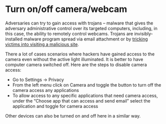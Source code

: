 # Turn on/off camera/webcam 

Adversaries can try to gain access with trojans – malware that gives the adversary administrative 
control over its targeted computers, including, in this case, the ability to remotely control webcams. Trojans are 
invisibly-installed malware program spread via email attachment or by [tricking victims into visiting a malicious site](attack-trees:docs/social-engineering/Phishing).

There a lot of cases scenarios where hackers have gained access to the camera even without the active light illuminated. 
It is better to have computer camera switched off. Here are the steps to disable camera access:

* Go to Settings -> Privacy
* From the left menu click on Camera and toggle the button to turn off the camera access any applications
* To allow access to any specific applications that need camera access, under the “Choose app that can access and send email” select the application and toggle for camera access

Other devices can also be turned on and off here in a similar way.